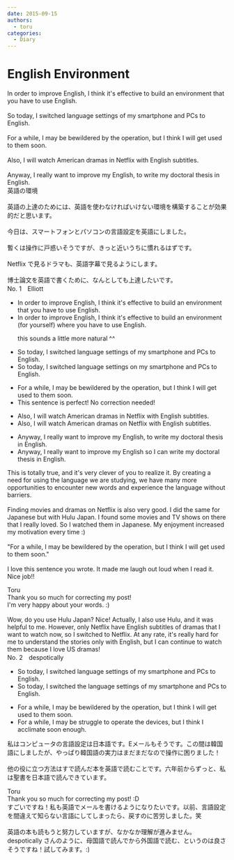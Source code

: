 ```yaml
---
date: 2015-09-15
authors:
  - toru
categories:
  - Diary
---
```


<h1 id="subject_show">English Environment</h1>
<div class="date" hidden>Sep 15, 2015 10:34</div>
<div id="post"><div id="body_show_ori">
In order to improve English, I think it's effective to build an environment that you have to use English.<br/><br/>So today, I switched language settings of my smartphone and PCs to English.<br/><br/>For a while, I may be bewildered by the operation, but I think I will get used to them soon.<br/><br/>Also, I will watch American dramas in Netflix with English subtitles.<br/><br/>Anyway, I really want to improve my English, to write my doctoral thesis in English.
</div></div>

<!-- more -->

<div id="post_ja"><div id="body_show_mo">
英語の環境<br/><br/>英語の上達のためには、英語を使わなければいけない環境を構築することが効果的だと思います。<br/><br/>今日は、スマートフォンとパソコンの言語設定を英語にしました。<br/><br/>暫くは操作に戸惑いそうですが、きっと近いうちに慣れるはずです。<br/><br/>Netflix で見るドラマも、英語字幕で見るようにします。<br/><br/>博士論文を英語で書くために、なんとしても上達したいです。
</div></div>
<div id="block"><div class="first_name"> No. 1　<span class="just_name">Elliott</span></div><div id="block2">
<ul class="correction_field">
<li class="incorrect">In order to improve English, I think it's effective to build an environment that you have to use English.</li>
<li class="corrected correct">
In order to improve English, I think it's effective to build an environment (<span class="f_red">for yourself</span>) <span class="f_red">where </span>you have to use English.
<p class="correction_comment">this sounds a little more natural ^^</p>
</li>
</ul>
<ul class="correction_field">
<li class="incorrect">So today, I switched language settings of my smartphone and PCs to English.</li>
<li class="corrected correct">
So today, I switched language settings o<span class="f_red">n</span> my smartphone and PCs to English.
</li>
</ul>
<ul class="correction_field">
<li class="incorrect">For a while, I may be bewildered by the operation, but I think I will get used to them soon.</li>
<li class="corrected perfect">This sentence is perfect! No correction needed!</li>
</ul>
<ul class="correction_field">
<li class="incorrect">Also, I will watch American dramas in Netflix with English subtitles.</li>
<li class="corrected correct">
Also, I will watch American dramas <span class="f_red">o</span>n Netflix with English subtitles.
</li>
</ul>
<ul class="correction_field">
<li class="incorrect">Anyway, I really want to improve my English, to write my doctoral thesis in English.</li>
<li class="corrected correct">
Anyway, I really want to improve my English <span class="f_red">so I can</span> write my doctoral thesis in English.
</li>
</ul>
<p class="comment_small">
 This is totally true, and it's very clever of you to realize it. By creating a need for using the language we are studying, we have many more opportunities to encounter new words and experience the language without barriers.
 <br/>
 <br/>
 Finding movies and dramas on Netflix is also very good. I did the same for Japanese but with Hulu Japan. I found some movies and TV shows on there that I really loved. So I watched them in Japanese. My enjoyment increased my motivation every time :)
 <br/>
 <br/>
 "For a while, I may be bewildered by the operation, but I think I will get used to them soon."
 <br/>
 <br/>
 I love this sentence you wrote. It made me laugh out loud when I read it. Nice job!!
</p>

</div><div class="name"><span class="just_name">Toru</span><br>
Thank you so much for correcting my post! <br/>I'm very happy about your words. :)<br/><br/>Wow, do you use Hulu Japan? Nice! Actually, I also use Hulu, and it was helpful to me. However, only Netflix have English subtitles of dramas that I want to watch now, so I switched to Netflix. At any rate, it's really hard for me to understand the stories only with English, but I can continue to watch them because I love US dramas!
</div>
</div>
<div id="block"><div class="first_name"> No. 2　<span class="just_name">despotically</span></div><div id="block2">
<ul class="correction_field">
<li class="incorrect">So today, I switched language settings of my smartphone and PCs to English.</li>
<li class="corrected correct">
So today, I switched the language settings of my smartphone and PCs to English.
</li>
</ul>
<ul class="correction_field">
<li class="incorrect">For a while, I may be bewildered by the operation, but I think I will get used to them soon.</li>
<li class="corrected correct">
For a while, I may be struggle to operate the devices, but I think I acclimate soon enough.
</li>
</ul>
<p class="comment_small">
 私はコンピュータの言語設定は日本語です。Eメールもそうです。この間は韓国語にしましたが、やっぱり韓国語の実力はまだまだなので操作に困りました！
 <br/>
 <br/>
 他の役に立つ方法はすで読んだ本を英語で読むことです。六年前からずっと、私は聖書を日本語で読んできています。
</p>

</div><div class="name"><span class="just_name">Toru</span><br>
Thank you so much for correcting my post! :D<br/>すごいですね！私も英語でメールを書けるようになりたいです。以前、言語設定を間違えて知らない言語にしてしまったら、戻すのに苦労しました。笑<br/><br/>英語の本も読もうと努力していますが、なかなか理解が進みません。despotically さんのように、母国語で読んでから外国語で読む、というのは良さそうですね！試してみます。:)
</div>
</div>
